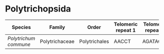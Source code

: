 # Polytrichopsida

| Species | Family | Order | Telomeric repeat 1 | Telomeric repeat 2 | Data type |
| -- | --- | --- | --- | --- | --- |
| *Polytrichum commune* | Polytrichaceae | Polytrichales | AACCT | AGATAGAT | pacbio |

